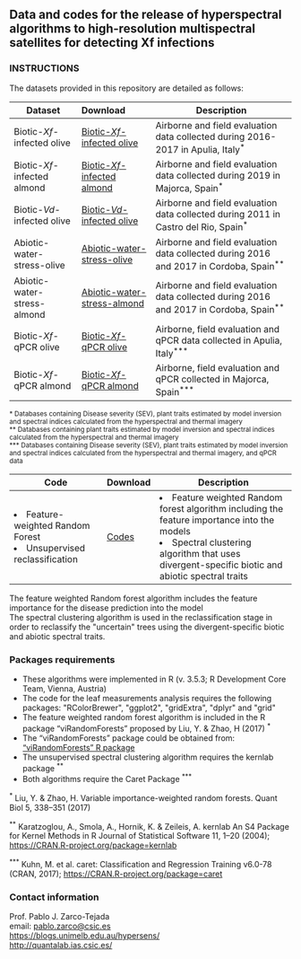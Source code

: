 ## Data and codes for the release of hyperspectral algorithms to high-resolution multispectral satellites for detecting Xf infections

### INSTRUCTIONS
The datasets provided in this repository are detailed as follows:

| Dataset | Download  | Description |
| ------------- |:-----------------| -----|
|Biotic-<i>Xf-</i>infected olive| <a href="https://github.com/bexyl/Hyperspectral-and-satellite-algorithms-for-XF-detection/blob/main/Biotic-Xf-infected%20olive">Biotic-<i>Xf-</i>infected olive</a>  | Airborne and field evaluation data collected during 2016-2017 in Apulia, Italy<sup>*</sup>| 
|Biotic-<i>Xf-</i>infected almond| <a href="https://github.com/bexyl/Hyperspectral-and-satellite-algorithms-for-XF-detection/blob/main/Biotic-Xf-infected%20almond/">Biotic-<i>Xf-</i>infected almond</a>  | Airborne and field evaluation data collected during 2019 in Majorca, Spain<sup>*</sup> | 
|Biotic-<i>Vd-</i>infected olive| <a href="https://github.com/bexyl/Hyperspectral-and-satellite-algorithms-for-XF-detection/blob/main/Biotic-Vd-infected%20olive/">Biotic-<i>Vd-</i>infected olive</a> | Airborne and field evaluation data collected during 2011 in Castro del Rio, Spain<sup>*</sup>  | 
|Abiotic-water-stress-olive| <a href="https://github.com/bexyl/Hyperspectral-and-satellite-algorithms-for-XF-detection/blob/main/Abiotic-water-stress-olive/">Abiotic-water-stress-olive</a> | Airborne and field evaluation data collected during 2016 and 2017 in Cordoba, Spain<sup>**</sup>  | 
|Abiotic-water-stress-almond| <a href="https://github.com/bexyl/Hyperspectral-and-satellite-algorithms-for-XF-detection/blob/main/Abiotic-water-stress-almond/">Abiotic-water-stress-almond</a> | Airborne and field evaluation data collected during 2016 and 2017 in Cordoba, Spain<sup>**</sup> | 
|Biotic-<i>Xf-</i>qPCR olive| <a href="https://github.com/bexyl/Hyperspectral-and-satellite-algorithms-for-XF-detection/blob/main/Biotic-Xf-qPCR%20olive/">Biotic-<i>Xf-</i>qPCR olive</a> | Airborne,  field evaluation and qPCR data collected in Apulia, Italy<sup>***</sup>  | 
| Biotic-<i>Xf-</i>qPCR almond| <a href="https://github.com/bexyl/Hyperspectral-and-satellite-algorithms-for-XF-detection/blob/main/Biotic-Xf-qPCR%20almond/">Biotic-<i>Xf-</i>qPCR almond</a>| Airborne,  field evaluation and qPCR collected in Majorca, Spain<sup>***</sup> | 


<sup>* Databases containing Disease severity (SEV), plant traits estimated by model inversion and spectral indices calculated from the hyperspectral and thermal imagery </sup> <br>
<sup>**  Databases containing plant traits estimated by model inversion and spectral indices calculated from the hyperspectral and thermal imagery </sup> <br>
<sup>*** Databases containing Disease severity (SEV), plant traits estimated by model inversion and spectral indices calculated from the hyperspectral and thermal imagery, and qPCR data</sup>

| Code | Download  | Description |
| ------------- |:-----------------| -----|
|<li> Feature-weighted Random Forest </li> <li> Unsupervised reclassification </li>|  <a href="https://github.com/bexyl/Hyperspectral-and-satellite-algorithms-for-XF-detection/blob/main/Codes/"></i>Codes</a> |  <li> Feature weighted Random forest algorithm including the feature importance into the models </li> <li> Spectral clustering algorithm that uses divergent-specific biotic and abiotic spectral traits </li>  |

The feature weighted Random forest algorithm includes the feature importance for the disease prediction into the model <br>
The spectral clustering algorithm is used in the reclassification stage in order to reclassify the "uncertain" trees using the divergent-specific biotic and abiotic spectral traits. 


### Packages requirements

<ul>
  
 <li> These algorithms were implemented in R (v. 3.5.3; R Development Core Team, Vienna, Austria)</li>
  
<li> The code for the leaf measurements analysis requires the following packages: "RColorBrewer", "ggplot2", "gridExtra", "dplyr" and "grid"  </li>
  
<li> The feature weighted random forest algorithm is included in the R package “viRandomForests” proposed by Liu, Y. & Zhao, H (2017) <sup>* </li>
  
<li>The “viRandomForests” package could be obtained from: <a href="http://zhaocenter.org/softwares/">“viRandomForests” R package </a>  </li>

<li> The unsupervised spectral clustering algorithm requires the kernlab package <sup>** </li>  
  
<li> Both algorithms require the Caret Package <sup>*** </li>    
 </ul> 



<sup>*</sup> Liu, Y. & Zhao, H. Variable importance-weighted random forests. Quant Biol 5, 338–351 (2017) <br>

<sup>**</sup> Karatzoglou, A., Smola, A., Hornik, K. & Zeileis, A. kernlab An S4 Package for Kernel Methods in R Journal of Statistical Software 11, 1–20 (2004); https://CRAN.R-project.org/package=kernlab <br>


<sup>***</sup> Kuhn, M. et al. caret: Classification and Regression Training v6.0-78 
(CRAN, 2017); https://CRAN.R-project.org/package=caret  <br>



### Contact information

Prof. Pablo J. Zarco-Tejada
<br>email: pablo.zarco@csic.es
<br>https://blogs.unimelb.edu.au/hypersens/
<br>http://quantalab.ias.csic.es/
